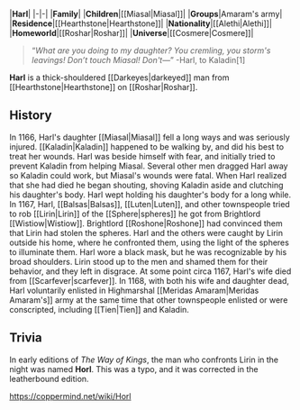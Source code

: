|**Harl**|
|-|-|
|**Family**|
|**Children**|[[Miasal\|Miasal]]|
|**Groups**|Amaram's army|
|**Residence**|[[Hearthstone\|Hearthstone]]|
|**Nationality**|[[Alethi\|Alethi]]|
|**Homeworld**|[[Roshar\|Roshar]]|
|**Universe**|[[Cosmere\|Cosmere]]|

>“*What are you doing to my daughter? You cremling, you storm's leavings! Don’t touch Miasal! Don't—*”
\-Harl, to Kaladin[1]


**Harl** is a thick-shouldered [[Darkeyes\|darkeyed]] man from [[Hearthstone\|Hearthstone]] on [[Roshar\|Roshar]].

## History
In 1166, Harl's daughter [[Miasal\|Miasal]] fell a long ways and was seriously injured. [[Kaladin\|Kaladin]] happened to be walking by, and did his best to treat her wounds. Harl was beside himself with fear, and initially tried to prevent Kaladin from helping Miasal. Several other men dragged Harl away so Kaladin could work, but Miasal's wounds were fatal. When Harl realized that she had died he began shouting, shoving Kaladin aside and clutching his daughter's body. Harl wept holding his daughter's body for a long while.
In 1167, Harl, [[Balsas\|Balsas]], [[Luten\|Luten]], and other townspeople tried to rob [[Lirin\|Lirin]] of the [[Sphere\|spheres]] he got from Brightlord [[Wistiow\|Wistiow]]. Brightlord [[Roshone\|Roshone]] had convinced them that Lirin had stolen the spheres. Harl and the others were caught by Lirin outside his home, where he confronted them, using the light of the spheres to illuminate them. Harl wore a black mask, but he was recognizable by his broad shoulders. Lirin stood up to the men and shamed them for their behavior, and they left in disgrace.
At some point circa 1167, Harl's wife died from [[Scarfever\|scarfever]].
In 1168, with both his wife and daughter dead, Harl voluntarily enlisted in Highmarshal [[Meridas Amaram\|Meridas Amaram's]] army at the same time that other townspeople enlisted or were conscripted, including [[Tien\|Tien]] and Kaladin.

## Trivia
In early editions of *The Way of Kings*, the man who confronts Lirin in the night was named **Horl**. This was a typo, and it was corrected in the leatherbound edition.


https://coppermind.net/wiki/Horl